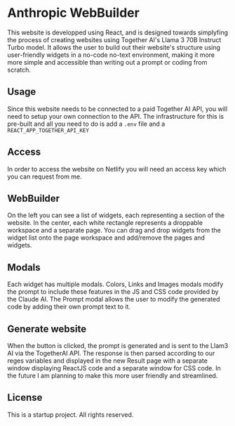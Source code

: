 # Anthropic WebBuilder

This website is developped using React, and is designed towards simplyfing the process of creating websites using Together AI's Llama 3 70B Instruct Turbo model. It allows the user to build out their website's structure using user-friendly widgets in a no-code no-text environment, making it more more simple and accessible than writing out a prompt or coding from scratch.

## Usage

Since this website needs to be connected to a paid Together AI API, you will need to setup your own connection to the API. The infrastructure for this is pre-built and all you need to do is add a ``.env`` file and a ``REACT_APP_TOGETHER_API_KEY``

## Access

In order to access the website on Netlify you will need an access key which you can request from me.

## WebBuilder

On the left you can see a list of widgets, each representing a section of the website. In the center, each white rectangle represents a droppable workspace and a separate page. You can drag and drop widgets from the widget list onto the page workspace and add/remove the pages and widgets. 

## Modals

Each widget has multiple modals. Colors, Links and Images modals modify the prompt to include these features in the JS and CSS code provided by the Claude AI. The Prompt modal allows the user to modify the generated code by adding their own prompt text to it.

## Generate website

When the button is clicked, the prompt is generated and is sent to the Llam3 AI via the TogetherAI API. The response is then parsed according to our reges variables and displayed in the new Result page with a separate window displaying ReactJS code and a separate window for CSS code. In the future I am planning to make this more user friendly and streamlined.

## License

This is a startup project. All rights reserved.
